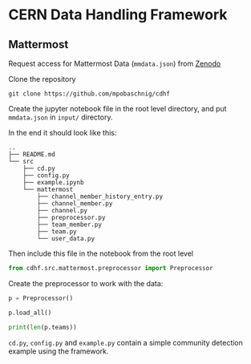 # CERN Data Handling Framework

## Mattermost

Request access for Mattermost Data (`mmdata.json`) from [Zenodo](https://zenodo.org/record/6319684#.YnOMdi8Rr0o)

Clone the repository 

```
git clone https://github.com/mpobaschnig/cdhf
```

Create the jupyter notebook file in the root level directory, and put `mmdata.json` in `input/` directory.

In the end it should look like this:
```
..
├── README.md
└── src
    ├── cd.py
    ├── config.py
    ├── example.ipynb
    └── mattermost
        ├── channel_member_history_entry.py
        ├── channel_member.py
        ├── channel.py
        ├── preprocessor.py
        ├── team_member.py
        ├── team.py
        └── user_data.py
```

Then include this file in the notebook from the root level

```python
from cdhf.src.mattermost.preprocessor import Preprocessor
```

Create the preprocessor to work with the data:

```python
p = Preprocessor()

p.load_all()

print(len(p.teams))
```

`cd.py`, `config.py` and `example.py` contain a simple community detection example using the framework.